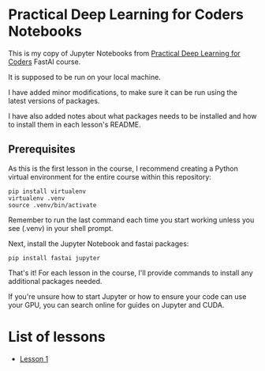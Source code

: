 # Practical Deep Learning for Coders Notebooks

This is my copy of Jupyter Notebooks from
[Practical Deep Learning for Coders](https://course.fast.ai/) FastAI course.

It is supposed to be run on your local machine.

I have added minor modifications, to make sure it can be run using the latest versions
of packages.

I have also added notes about what packages needs to be installed and how to install
them in each lesson's README.

## Prerequisites

As this is the first lesson in the course, I recommend creating a Python virtual
environment for the entire course within this repository:

```
pip install virtualenv
virtualenv .venv
source .venv/bin/activate
```

Remember to run the last command each time you start working unless you see (.venv)
in your shell prompt.

Next, install the Jupyter Notebook and fastai packages:

```
pip install fastai jupyter
```

That's it! For each lesson in the course, I'll provide commands to install any additional
packages needed.

If you're unsure how to start Jupyter or how to ensure your code can use your GPU, you can
search online for guides on Jupyter and CUDA.

# List of lessons

* [Lesson 1](./lesson-1/)
